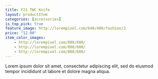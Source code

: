 ```yaml
---
title: F21 TWC Knife
layout: productItem
categories: [accessories]
is_top_pick: true
feature_image: http://lorempixel.com/640/400/fashion/2
price: "12.00"
item_color_images:
    - http://lorempixel.com/800/600/
    - http://lorempixel.com/800/600/
    - http://lorempixel.com/800/600/
---
```


Lorem ipsum dolor sit amet, consectetur adipiscing elit, sed do eiusmod tempor incididunt ut labore et dolore magna aliqua.
